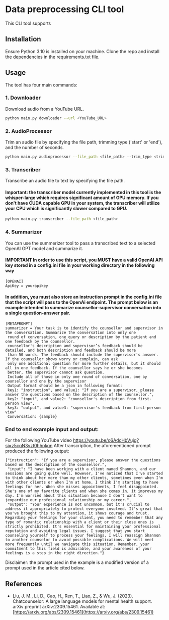 # Data preprocessing CLI tool

This CLI tool supports 

## Installation

Ensure Python 3.10 is installed on your machine. Clone the repo and install the dependencies in the requirements.txt file.


## Usage

The tool has four main commands:

### 1. Downloader

Download audio from a YouTube URL.

```bash
python main.py downloader --url <YouTube_URL>
```

### 2. AudioProcessor

Trim an audio file by specifying the file path, trimming type ('start' or 'end'), and the number of seconds.

```bash
python main.py audioprocessor --file_path <file_path> --trim_type <trim_type> --seconds <seconds>
```

### 3. Transcriber
Transcribe an audio file to text by specifying the file path.
#### Important: the transcriber model currently implemented in this tool is the whisper-large which requires significant amount of GPU memory. If you don't have CUDA capable GPU in your system, the transcriber will utilize your CPU which is significantly slower compared to GPU.

```bash
python main.py transcriber --file_path <file_path>
```

### 4. Summarizer
You can use the summerizer tool to pass a transcribed text to a selected OpenAI GPT model and summarize it.
#### IMPORTANT In order to use this script, you MUST have a valid OpenAI API key stored in a config.ini file in your working directory in the following way

```
[OPENAI]
ApiKey = yourapikey
```
#### In addition, you must also store an instruction prompt in the config.ini file that the script will pass to the OpenAi endpoint. The prompt below is an example intended to summarize counsellor-supervisor conversation into a single question-answer pair.
```
[METAPROMPT]
summarizer = Your task is to identify the counsellor and supervisor in the conversation. Summarize the conversation into only one
 round of conversation, one query or description by the patient and one feedback by the counsellor.
 counsellor's description and supervisor’s feedback should be detailed, and both description and feedback should be more
 than 50 words. The feedback should include the supervisor's answer. If the counsellor shows worry or complain, can ask
 only one additional question for more further details, but it should all in one feedback. If the counsellor says he or she becomes
 better, the supervisor cannot ask question.
 Include all of those in only one round of conversation, one by counsellor and one by the supervisor
 Output format should be a json in following format:
 key1: "instruction", and value1: "If you are a supervisor, please answer the questions based on the description of the counsellor.",
 key2: "input", and value2: "counsellor's description from first-person view",
 key3: "output", and value3: "supervisor's feedback from first-person view"
 Conversation: {sample}
```

### End to end example input and output:
For the following YouTube video https://youtu.be/o6AdcHbVujg?si=z5cqN3vzt0hhpkqn
After transcription, the aforementioned prompt produced the following output:
```
{"instruction": "If you are a supervisor, please answer the questions based on the description of the counsellor.",
 "input": "I have been working with a client named Shannon, and our sessions are going quite well. However, I've noticed that I've started to think about her more than my other clients, sometimes even when I'm with other clients or when I'm at home. I think I'm starting to have feelings for her. When she misses appointments, I feel disappointed. She's one of my favorite clients and when she comes in, it improves my day. I'm worried about this situation because I don't want to jeopardize our professional relationship or my career.",
 "output": "Your experience is not uncommon, but it's crucial to address it appropriately to protect everyone involved. It's great that you've brought this to my attention, it shows courage and trust. Regarding your feelings for your client, you need to remember that any type of romantic relationship with a client or their close ones is strictly prohibited. It's essential for maintaining your professional reputation and avoiding legal issues. I suggest that you start counseling yourself to process your feelings. I will reassign Shannon to another counselor to avoid possible complications. We will meet more frequently until we navigate this situation. Remember, your commitment to this field is admirable, and your awareness of your feelings is a step in the right direction."}
```

Disclaimer: the prompt used in the example is a modified version of a prompt used in the article cited below.
## References

- Liu, J. M., Li, D., Cao, H., Ren, T., Liao, Z., & Wu, J. (2023). Chatcounselor: A large language models for mental health support. arXiv preprint arXiv:2309.15461. Available at: [https://arxiv.org/abs/2309.15461](https://arxiv.org/abs/2309.15461)
